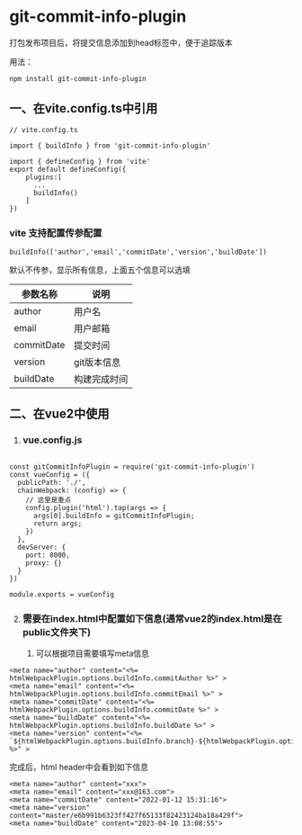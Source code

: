 # git-commit-info-plugin


打包发布项目后，将提交信息添加到head标签中，便于追踪版本

用法：

```
npm install git-commit-info-plugin
```

## 一、在vite.config.ts中引用

```
// vite.config.ts

import { buildInfo } from 'git-commit-info-plugin'

import { defineConfig } from 'vite'
export default defineConfig({
	plugins:[
	  ...
	  buildInfo()
	]
})
```



### vite 支持配置传参配置

```
buildInfo(['author','email','commitDate','version','buildDate'])
```

默认不传参，显示所有信息，上面五个信息可以选填

| 参数名称   | 说明         |
| ---------- | ------------ |
| author     | 用户名       |
| email      | 用户邮箱     |
| commitDate | 提交时间     |
| version    | git版本信息  |
| buildDate  | 构建完成时间 |


## 二、在vue2中使用 

1. ### vue.config.js
```

const gitCommitInfoPlugin = require('git-commit-info-plugin')
const vueConfig = ({
  publicPath: './',
  chainWebpack: (config) => {
    // 这里是重点
    config.plugin('html').tap(args => {
      args[0].buildInfo = gitCommitInfoPlugin;
      return args;
    })
  },
  devServer: {
    port: 8000,
    proxy: {}
  }
})

module.exports = vueConfig
```
2. ### 需要在index.html中配置如下信息(通常vue2的index.html是在public文件夹下)
   1. 可以根据项目需要填写meta信息
```
<meta name="author" content="<%= htmlWebpackPlugin.options.buildInfo.commitAuthor %>" >
<meta name="email" content="<%= htmlWebpackPlugin.options.buildInfo.commitEmail %>" >
<meta name="commitDate" content="<%= htmlWebpackPlugin.options.buildInfo.commitDate %>" >
<meta name="buildDate" content="<%= htmlWebpackPlugin.options.buildInfo.buildDate %>" >
<meta name="version" content="<%= `${htmlWebpackPlugin.options.buildInfo.branch}-${htmlWebpackPlugin.options.buildInfo.commit}` %>" >
```

完成后，html header中会看到如下信息

```
<meta name="author" content="xxx">
<meta name="email" content="xxx@163.com">
<meta name="commitDate" content="2022-01-12 15:31:16">
<meta name="version" content="master/e6b991b6323ff427f65133f82423124ba18a429f">
<meta name="buildDate" content="2023-04-10 13:08:55">
```



